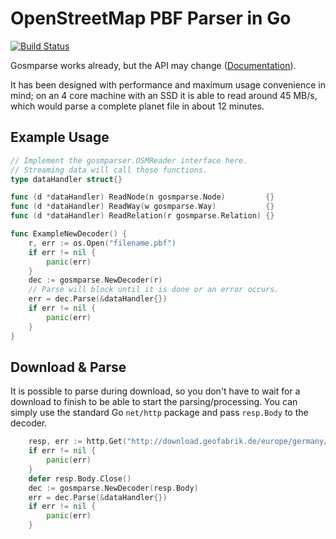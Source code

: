 # OpenStreetMap PBF Parser in Go

[![Build Status](https://travis-ci.org/thomersch/gosmparse.svg?branch=master)](https://travis-ci.org/thomersch/gosmparse)

Gosmparse works already, but the API may change ([Documentation](https://godoc.org/github.com/thomersch/gosmparse)).

It has been designed with performance and maximum usage convenience in mind; on an 4 core machine with an SSD it is able to read around 45 MB/s, which would parse a complete planet file in about 12 minutes.

## Example Usage

```go
// Implement the gosmparser.OSMReader interface here.
// Streaming data will call those functions.
type dataHandler struct{}

func (d *dataHandler) ReadNode(n gosmparse.Node)         {}
func (d *dataHandler) ReadWay(w gosmparse.Way)           {}
func (d *dataHandler) ReadRelation(r gosmparse.Relation) {}

func ExampleNewDecoder() {
	r, err := os.Open("filename.pbf")
	if err != nil {
		panic(err)
	}
	dec := gosmparse.NewDecoder(r)
	// Parse will block until it is done or an error occurs.
	err = dec.Parse(&dataHandler{})
	if err != nil {
		panic(err)
	}
}
```

## Download & Parse

It is possible to parse during download, so you don't have to wait for a download to finish to be able to start the parsing/processing. You can simply use the standard Go `net/http` package and pass `resp.Body` to the decoder.

```go
	resp, err := http.Get("http://download.geofabrik.de/europe/germany/bremen-latest.osm.pbf")
	if err != nil {
		panic(err)
	}
	defer resp.Body.Close()
	dec := gosmparse.NewDecoder(resp.Body)
	err = dec.Parse(&dataHandler{})
	if err != nil {
		panic(err)
	}
```
